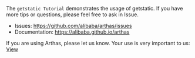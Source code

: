 
The `getstatic Tutorial` demonstrates the usage of getstatic. If you have more tips or questions, please feel free to ask in Issue.

* Issues: https://github.com/alibaba/arthas/issues
* Documentation: https://alibaba.github.io/arthas


If you are using Arthas, please let us know. Your use is very important to us: [View](https://github.com/alibaba/arthas/issues/111)